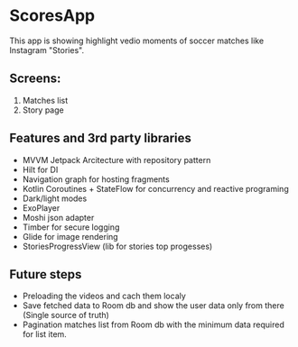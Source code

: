 # ScoresApp
This app is showing highlight vedio moments of soccer matches like Instagram "Stories".

## Screens:
1. Matches list
2. Story page

## Features and 3rd party libraries
- MVVM Jetpack Arcitecture with repository pattern
- Hilt for DI
- Navigation graph for hosting fragments
- Kotlin Coroutines + StateFlow for concurrency and reactive programing
- Dark/light modes
- ExoPlayer
- Moshi json adapter
- Timber for secure logging
- Glide for image rendering
- StoriesProgressView (lib for stories top progesses)

## Future steps
- Preloading the videos and cach them localy
- Save fetched data to Room db and show the user data only from there (Single source of truth)
- Pagination matches list from Room db with the minimum data required for list item.
  
